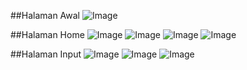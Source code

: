 ##Halaman Awal
![Image](https://github.com/user-attachments/assets/4b15021e-b8e9-4be8-97ec-6cc20d63de63)

##Halaman Home
![Image](https://github.com/user-attachments/assets/cb531caa-8a29-4a21-b724-ad1c7364acd9)
![Image](https://github.com/user-attachments/assets/52930910-789e-4a21-af5b-72f8ec2b79c2)
![Image](https://github.com/user-attachments/assets/8610c032-fa58-46f3-b869-7c70f368c460)
![Image](https://github.com/user-attachments/assets/09195f29-2dea-49dc-af51-be947a237ea7)

##Halaman Input
![Image](https://github.com/user-attachments/assets/0a27aa96-7ecf-4b0e-8dab-ed94a4ceb62b)
![Image](https://github.com/user-attachments/assets/97ce81c8-5f83-44b4-ae6e-7e5c6b0d54ee)
![Image](https://github.com/user-attachments/assets/cbd12681-c4f3-4056-ba82-7578b36f1129)
